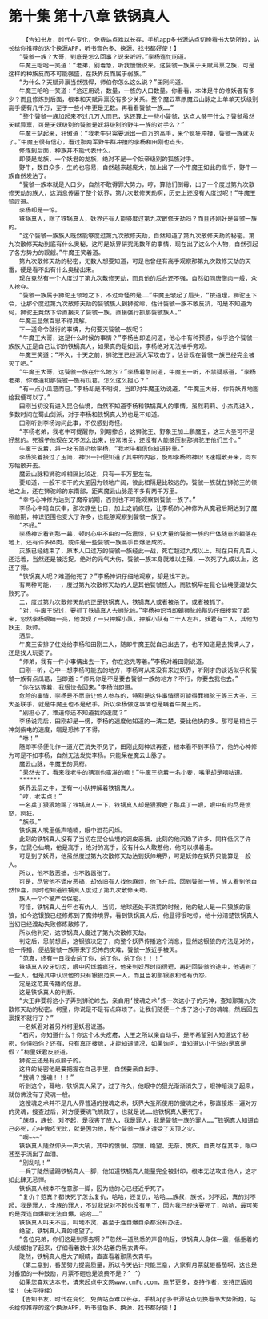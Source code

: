 # 第十集 第十八章 铁锅真人
        【告知书友，时代在变化，免费站点难以长存，手机app多书源站点切换看书大势所趋，站长给你推荐的这个换源APP，听书音色多、换源、找书都好使！】
       “餮虢一族？大哥，到底是怎么回事？说来听听。”李杨连忙问道。
       牛魔王哈哈一笑道：“老弟，别着急，听我慢慢说来，这餮虢一族属于天赋异禀之族，可是这样的种族反而不可能强盛，在妖界反而属于弱族。”
       “为什么？天赋异禀当然强悍，师伯你怎么这么说？”田刚问道。
       牛魔王哈哈一笑道：“这还用说，数量，一族的人口数量。你看看，本体是牛的修妖者有多少？而且修炼到后面，根本和天赋异禀没有多少关系。整个魔云草原魔云山脉之上单单天妖级别高手便有几千万，至于一些小牛更是无数。再看看餮虢一族……”
       “整个餮虢一族加起来不过几万人而已，这还算上一些小餮虢，这点人够干什么？餮虢虽然天赋异禀，可是天妖级别的餮虢是妖将级别的野牛一族的对手么？”
       牛魔王站起来，狂傲道：“我老牛只需要派出一百万的高手，来个疯狂冲撞，餮虢一族就灭了。”牛魔王很有信心，看过那两军野牛群冲撞的李杨和田刚也点头。
       修炼到后面，种族并不能代表什么。
       即使是龙族，一个妖君的龙族，绝对不是一个妖帝级别的狐族对手。
       野牛，数目众多，生的也容易，自然越来越庞大，加上出了一个牛魔王如此的高手，野牛一族自然发达了。
       “餮虢一族本就是人口少，自然不敢得罪大势力，哼，算他们倒霉，出了一个度过第九次散修天劫的族人，这消息传遍了整个妖界，第九次散修天劫啊，历史上还没有人度过呢！”牛魔王赞叹道。
       李杨却是一惊。
       铁锅真人，除了铁锅真人，妖界还有人能够度过第九次散修天劫吗？而且还刚好是餮虢一族的。
       “这个餮虢一族族人既然能够度过第九次散修天劫，自然知道了第九次散修天劫的秘密。第九次散修天劫到底有什么奥秘，这可是妖界研究无数年的事情，现在出了这么个人物，自然引起了各方势力的觊觎。”牛魔王笑着道。
       第九次散修天劫的秘密，无数人想要知道，可是也曾经有高手观察那第九次散修天劫的天雷，硬是看不出有什么奥秘出来。
       现在竟然有一个人度过了第九次散修天劫，而且他的后台还不强，自然如同唐僧肉一般，众人抢夺。
       “餮虢一族属于狮驼王领地之下，不过奇怪的是……”牛魔王皱起了眉头，“按道理，狮驼王下令，让那个度过第九次散修天劫的餮虢族人到狮驼岭，估计餮虢一族不敢反抗，可是不知道为何，狮驼王竟然下令直接灭了餮虢一族，直接强行抓那餮虢族人。”
       牛魔王显然百思不得其解。
       下一道命令就行的事情，为何要灭餮虢一族呢？
       “牛魔王大哥，这是什么时候的事情？”李杨当即追问道，他心中有种预感，似乎这个餮虢一族族人正是自己认识的铁锅真人，如果真的是如此，李杨绝对无法袖手旁观。
       牛魔王笑道：“不久，十天之前，狮驼王已经派大军攻击了，估计现在餮虢一族已经完全被灭了吧。”
       “牛魔王大哥，这餮虢一族在什么地方？”李杨着急问道，牛魔王一听，不禁疑惑道，“李杨老弟，你难道和那餮虢一族有瓜葛，怎么这么担心？”
       “有一点小瓜葛而已。”李杨却是不明说，当即对牛魔王劝说道，“牛魔王大哥，你将妖界地图给我便可以了。”
       田刚当初没有进入昆仑仙境，自然不知道李杨和铁锅真人的事情。虽然莉莉、小杰克进入，多数时间在蜀山剑派，对于李杨和铁锅真人的也是不知道。
       田刚听到李杨询问此事，不仅感到奇怪。
       “李杨老弟，我老牛可提醒你，别瞎掺合，这狮驼王、野象王加上鹏魔王，这三大圣可不是好惹的。死猴子他现在又不怎么出来，经常闭关，还没有人能够压制那狮驼王他们三个。”
       牛魔王说着，将一块玉简扔给李杨，“我老牛相信你知道轻重。”
       李杨笑着接过了玉简，神识一扫便知道了其中的内容，旋即李杨的神识飞速幅散开来，向东方幅散开去。
       魔云山脉和狮驼岭相隔比较近，只有一千万里左右。
       要知道，一般不相干的大圣因为领地广阔，彼此相隔是比较远的，餮虢一族就在狮驼王的领地之上，还在狮驼岭的东南部，距离魔云山脉差不多有两千万里。
       “幸亏心神修为达到了魔帝前期，否则也不可能观察到餮虢一族了。”
       李杨心中暗自庆幸，那次静坐七日，加上之前疯狂，让李杨的心神修为从魔君后期达到了魔帝前期，神识范围也变大了许多，也能够观察到餮虢一族了。
       “不好。”
       李杨神识看到那一幕，顿时心中不由的一阵震惊，只见大量的餮虢一族的尸体随意的躺落在地上，还有许多碎肉，或许是一些餮虢一族高手自爆造成的。
       灭族已经结束了，原本人口过万的餮虢一族经此一战，死亡超过九成以上，现在只有几百人还活着，当然还是被活捉。绝对的元气大伤，餮虢一族本身就难以生殖，一次死了九成以上，这还了得。
       “铁锅真人呢？难道他死了？”李杨神识仔细地观察，却是找不到。
       有两种可能，一，度过第九次散修天劫的人是其他餮虢族人，而铁锅早在昆仑仙境便渡劫失败死了。
       二，度过第九次散修天劫的正是铁锅真人，铁锅真人或者被杀了，或者被抓了。
       “对，牛魔王说过，要抓了铁锅真人去狮驼岭。”李杨神识当即朝狮驼岭那边仔细搜索了起来，忽然李杨眼睛一亮，他发现了一只押解小队，押解小队有二十人左右，妖君有二人，其他为妖王、妖帅。
       酒后。
       牛魔王安排了住处给李杨和田刚二人，随即牛魔王就自己出去了，也不知道是去找情人了，还是找人玩耍了。
       “师弟，我有一件小事情出去一下，你在这先等着。”李杨对着田刚说道。
       田刚一听，心中一想李杨可能去的地方，李杨可从来没有来过妖界，听刚才的谈话似乎和餮虢一族有点瓜葛，当即道：“师兄你是不是要去餮虢一族的地方？不行，你要去我也去。”
       “你在这等着，我很快会回来。”李杨当即道。
       危险的事情，李杨是不愿意让他人参与的，特别是这件事情很可能得罪狮驼王等三大圣，三大圣联手，就是牛魔王也不是敌手，所以李杨做这事情也是瞒着牛魔王的。
       “别担心了，难道你还不知道我的速度？”
       李杨说完后，田刚却是一愣，李杨的速度他知道的一清二楚，要比他快的多。那可是相当于神剑紫电的速度，端是恐怖了不得。
       “咻！”
       随即李杨便化作一道光芒消失不见了，田刚此刻神识再查，根本看不到李杨了，他的心神修为可是不如李杨，自然无法发觉李杨。只能呆在魔云山脉了。
       魔云山脉，牛魔王的洞府。
       “果然去了，看来我老牛的猜测也蛮准的嘛！”牛魔王抱着一名小妾，嘴里却是嘀咕道。
       ******
       妖界云层之中，正有一小队押解着铁锅真人。
       “哼，老实点！”
       一名兵丁狠狠地踢了铁锅真人一下，铁锅真人却是狠狠瞪了那兵丁一眼，眼中有的尽是愤怒，疯狂。
       “族叔。”
       铁锅真人嘴里低声喃喃，眼中泪花闪烁。
       此刻的铁锅真人没有了当初在昆仑仙境的调皮恶搞，此刻的他沉稳了许多，同样低沉了许多，在昆仑仙境，他是高手，绝对的高手，没有什么人敢惹他，他可以横着走。
       可是到了妖界，他虽然度过第九次散修天劫达到妖帅境界，可是妖帅在妖界只能算是一般人。
       所以，他不敢恶搞，也不敢嚣张了。
       可是，尽管他不调皮恶搞，却依旧有人找他麻烦，他飞升后，回到餮虢一族，族人看到他自然惊喜，同时也知道铁锅真人度过了第九次散修天劫。
       族人一个个被严令保密。
       可惜，铁锅真人当年也有仇人，当初，地球还处于洪荒的时候，他的敌人是一只狼族的银狼，如今这银狼已经修炼到了魔帅境界，看到铁锅真人后，他显得很吃惊，他十分清楚铁锅真人当初已经渡劫失败修炼散修了。
       所以他判定，这铁锅真人度过了第九次散修天劫。
       判定后，思前想后，这银狼决定了，向整个妖界传播这个消息，显然这银狼的方法是对的，他一传播，便给餮虢一族带来了恐怖的灾难，餮虢一族近乎被灭。
       “范真，终有一日我会杀了你，杀了你，杀了你！！！”
       铁锅真人咬牙切齿，眼中闪烁着疯狂，他来到妖界时间很短，再赶回餮虢的途中，他遇到了一些人，但是其中认识他的只有银狼范真一人，而且当初那银狼和他有仇怨。
       定是这范真传播的信息。
       这是铁锅真人的判断。
       “大王非要将这小子弄到狮驼岭去，亲自用‘搜魂之术’炼一次这小子的元神，查知那第九次散修天劫的秘密。柯里，你说是不是有点麻烦了。让我们随便一个炼了这小子的魂魄，然后回去禀报不就行了？”
       一名妖君对着另外柯里妖君说道。
       “石闪，你知道什么？你这个木头疙瘩，大王之所以亲自动手，是不希望别人知道这个秘密，你懂吗你？还有，只有真正搜魂，才能知道情况，如果询问，谁知道这小子说的是真是假？”柯里妖君反驳道。
       狮驼王还是有点脑子的。
       这样的秘密他是要把握在自己手里，自然要亲自出手。
       “搜魂？搜魂！！！”
       听到这个，蓦地，铁锅真人呆了，过了许久，他眼中的狠光渐渐消失了，眼神暗淡了起来，就仿佛没有了灵魂一般。
       这搜魂之术并不是凡人界普通的搜魂之术，妖界大圣所使用的搜魂之术，那直接炼一遍对方的灵魂，搜查过后，对方便要魂飞魄散了，也就是说……他铁锅真人要死了。
       “族叔，族长，对不起，是我害了族人，我是罪人，我是餮虢一族的罪人……”铁锅真人知道自己必死，心中愧疚无比，就是因为他，整个餮虢一族才遭受了灭顶之灾。
       “啊~~~”
       铁锅真人陡然仰头一声大吼，其中的愤恨、怨恨、绝望、无奈、愧疚、自责尽在其中，眼中甚至于流出了血泪。
       “别乱吼！”
       一兵丁陡然猛踢铁锅真人一脚，他知道铁锅真人能量完全被封印，根本无法攻击他人，这才如此肆无忌惮。
       铁锅真人根本不在意那一脚，因为他的心已经近乎死了。
       “复仇？范真？都快死了怎么复仇，哈哈，还复仇，哈哈……族叔，族长，对不起，真的对不起，我是罪人，全族的罪人，不过我说对不起也没有用了，因为我已经快要死了，哈哈，最可笑的是我连自爆都无法自爆，哈哈……”
       铁锅真人叫天不应，叫地不灵，甚至于连自爆自杀都没有办法。
       绝望，铁锅真人真的绝望了。
       “各位兄弟，你们这是到哪去啊？”忽然一道熟悉的声音响起，铁锅真人身体一震，低垂着的头缓缓抬了起来，仔细看着数十米外站着的黑衣青年。
       陡然，铁锅真人瞪大了眼睛，直直看着那黑衣青年。
       （第二章到，番茄努力提高质量，所以今天估计只能三章，大家有月票就砸番茄啊，这也是对番茄的一种鼓励，月票不砸也是浪费不是？^_^）
       如果您喜欢这本书，请来起点中文网www.cmFu.com，章节更多，支持作者，支持正版阅读！（未完待续）
       【告知书友，时代在变化，免费站点难以长存，手机app多书源站点切换看书大势所趋，站长给你推荐的这个换源APP，听书音色多、换源、找书都好使！】